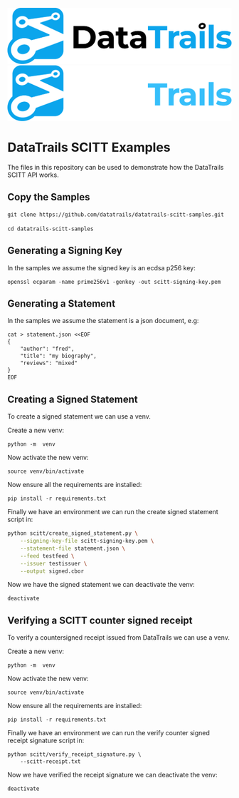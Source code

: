 ![Logo](https://raw.githubusercontent.com/datatrails/datatrails-scitt-samples/main/DataTrails_Horizontal_Logo_Black.png)
![Logo](https://raw.githubusercontent.com/datatrails/datatrails-scitt-samples/main/DataTrails_Horizontal_Logo_White.png)

# DataTrails SCITT Examples

The files in this repository can be used to demonstrate how the DataTrails SCITT API works.

## Copy the Samples

```shell
git clone https://github.com/datatrails/datatrails-scitt-samples.git

cd datatrails-scitt-samples
```

## Generating a Signing Key

In the samples we assume the signed key is an ecdsa p256 key:

```shell
openssl ecparam -name prime256v1 -genkey -out scitt-signing-key.pem
```

## Generating a Statement

In the samples we assume the statement is a json document, e.g:

```shell
cat > statement.json <<EOF
{
    "author": "fred",
    "title": "my biography",
    "reviews": "mixed"
}
EOF
```

## Creating a Signed Statement

To create a signed statement we can use a venv.

Create a new venv:

```shell
python -m  venv
```

Now activate the new venv:

```shell
source venv/bin/activate
```

Now ensure all the requirements are installed:

```shell
pip install -r requirements.txt
```

Finally we have an environment we can run the create signed statement script in:

```bash
python scitt/create_signed_statement.py \
    --signing-key-file scitt-signing-key.pem \
    --statement-file statement.json \
    --feed testfeed \
    --issuer testissuer \
    --output signed.cbor
```

Now we have the signed statement we can deactivate the venv:

```shell
deactivate
```

## Verifying a SCITT counter signed receipt

To verify a countersigned receipt issued from DataTrails we can use a venv.

Create a new venv:

```shell
python -m  venv
```

Now activate the new venv:

```shell
source venv/bin/activate
```

Now ensure all the requirements are installed:

```shell
pip install -r requirements.txt
```

Finally we have an environment we can run the verify counter signed receipt signature script in:

```shell
python scitt/verify_receipt_signature.py \
    --scitt-receipt.txt 
```

Now we have verified the receipt signature we can deactivate the venv:

```shell
deactivate
```
